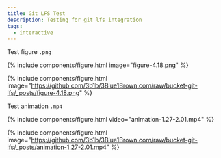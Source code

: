 ```yaml
---
title: Git LFS Test
description: Testing for git lfs integration
tags:
  - interactive
---
```


Test figure `.png`

{% include components/figure.html image="figure-4.18.png" %}

{% include components/figure.html image="https://github.com/3b1b/3Blue1Brown.com/raw/bucket-git-lfs/_posts/figure-4.18.png" %}

Test animation `.mp4`

{% include components/figure.html video="animation-1.27-2.01.mp4" %}

{% include components/figure.html image="https://github.com/3b1b/3Blue1Brown.com/raw/bucket-git-lfs/_posts/animation-1.27-2.01.mp4" %}